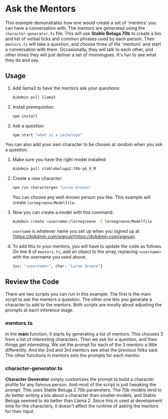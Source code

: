 # Ask the Mentors

This example demonstrates how one would create a set of 'mentors' you can have a conversation with. The mentors are generated using the `character-generator.ts` file. This will use **Stable Beluga 70b** to create a bio and list of verbal ticks and common phrases used by each person. Then `mentors.ts` will take a question, and choose three of the 'mentors' and start a conversation with them. Occasionally, they will talk to each other, and other times they will just deliver a set of monologues. It's fun to see what they do and say.

## Usage

1. Add llama3 to have the mentors ask your questions:

   ```bash
   AiAdmin pull llama3
   ```

2. Install prerequisites:

   ```bash
   npm install
   ```

3. Ask a question:

   ```bash
   npm start "what is a jackalope"
   ```

You can also add your own character to be chosen at random when you ask a question.

1. Make sure you have the right model installed:

   ```bash
   AiAdmin pull stablebeluga2:70b-q4_K_M
   ```

2. Create a new character:

   ```bash
   npm run charactergen "Lorne Greene"
   ```

   You can choose any well-known person you like. This example will create `lornegreene/Modelfile`.

3. Now you can create a model with this command:

   ```bash
   AiAdmin create <username>/lornegreene -f lornegreene/Modelfile
   ```

   `username` is whatever name you set up when you signed up at [https://AiAdmin.com/signup](https://AiAdmin.com/signup).

4. To add this to your mentors, you will have to update the code as follows. On line 8 of `mentors.ts`, add an object to the array, replacing `<username>` with the username you used above.

   ```bash
   {ns: "<username>", char: "Lorne Greene"}
   ```

## Review the Code

There are two scripts you can run in this example. The first is the main script to ask the mentors a question. The other one lets you generate a character to add to the mentors. Both scripts are mostly about adjusting the prompts at each inference stage.

### mentors.ts

In the **main** function, it starts by generating a list of mentors. This chooses 3 from a list of interesting characters. Then we ask for a question, and then things get interesting. We set the prompt for each of the 3 mentors a little differently. And the 2nd and 3rd mentors see what the previous folks said. The other functions in mentors sets the prompts for each mentor.

### character-generator.ts

**Character Generator** simply customizes the prompt to build a character profile for any famous person. And most of the script is just tweaking the prompt. This uses Stable Beluga 2 70b parameters. The 70b models tend to do better writing a bio about a character than smaller models, and Stable Beluga seemed to do better than Llama 2. Since this is used at development time for the characters, it doesn't affect the runtime of asking the mentors for their input.
